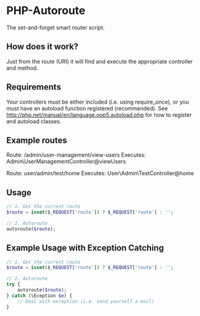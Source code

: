 # PHP-Autoroute

The set-and-forget smart router script.

## How does it work?
Just from the route (URI) it will find and execute the appropriate controller and method.

## Requirements
Your controllers must be either included (i.e. using require_once), or you must have an autoload function registered (recommended). See http://php.net/manual/en/language.oop5.autoload.php for how to register and autoload classes.

## Example routes

Route: /admin/user-management/view-users
Executes: Admin\UserManagementController@viewUsers

Route: user/admin/test/home
Executes: User\Admin\TestController@home

## Usage

```php
// 1. Get the current route
$route = isset($_REQUEST['route']) ? $_REQUEST['route'] : '';

// 2. Autoroute
autoroute($route);
```

## Example Usage with Exception Catching

```php
// 1. Get the current route
$route = isset($_REQUEST['route']) ? $_REQUEST['route'] : '';

// 2. Autoroute
try {
    autoroute($route);
} catch (\Eception $e) {
    // Deal with exception (i.e. send yourself a mail)
}
```

